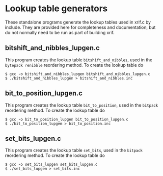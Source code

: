 # Lookup table generators

These standalone programs generate the lookup tables used in xrif.c by include.  They are provided here for completeness and documentation, but do not normally need to be run as part of building xrif.

## bitshift_and_nibbles_lupgen.c

This program creates the lookup table `bitshift_and_nibbles`, used in the `bytepack renibble` reordering method.  To create the lookup table do
```
$ gcc -o bitshift_and_nibbles_lupgen bitshift_and_nibbles_lupgen.c
$ ./bitshift_and_nibbles_lupgen > bitshift_and_nibbles.inc
```

## bit_to_position_lupgen.c

This program creates the lookup table `bit_to_position`, used in the `bitpack` reordering method.  To create the lookup table do
```
$ gcc -o bit_to_position_lupgen bit_to_position_lupgen.c
$ ./bit_to_position_lupgen > bit_to_position.inc
```

## set_bits_lupgen.c

This program creates the lookup table `set_bits`, used in the `bitpack` reordering method.  To create the lookup table do
```
$ gcc -o set_bits_lupgen set_bits_lupgen.c
$ ./set_bits_lupgen > set_bits.inc
```

